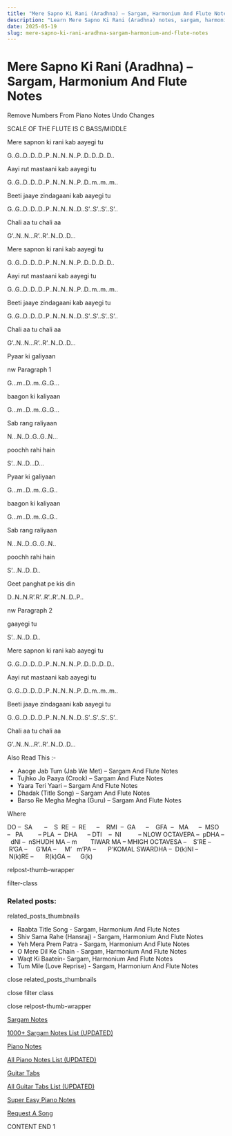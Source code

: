 ```yaml
---
title: "Mere Sapno Ki Rani (Aradhna) – Sargam, Harmonium And Flute Notes"
description: "Learn Mere Sapno Ki Rani (Aradhna) notes, sargam, harmonium notations and flute notes. Easy step-by-step tutorial for beginners."
date: 2025-05-19
slug: mere-sapno-ki-rani-aradhna-sargam-harmonium-and-flute-notes
---
```


# Mere Sapno Ki Rani (Aradhna) – Sargam, Harmonium And Flute Notes

Remove Numbers From Piano Notes
Undo Changes

SCALE OF THE FLUTE IS C BASS/MIDDLE

Mere sapnon ki rani kab aayegi tu

G..G..D..D..D..P..N..N..N..P..D..D..D..D..

Aayi rut mastaani kab aayegi tu

G..G..D..D..D..P..N..N..N..P..D..m..m..m..

Beeti jaaye zindagaani kab aayegi tu

G..G..D..D..D..P..N..N..N..D..S’..S’..S’..S’..

Chali aa tu chali aa

G’..N..N…R’..R’..N..D..D…

Mere sapnon ki rani kab aayegi tu

G..G..D..D..D..P..N..N..N..P..D..D..D..D..

Aayi rut mastaani kab aayegi tu

G..G..D..D..D..P..N..N..N..P..D..m..m..m..

Beeti jaaye zindagaani kab aayegi tu

G..G..D..D..D..P..N..N..N..D..S’..S’..S’..S’..

Chali aa tu chali aa

G’..N..N…R’..R’..N..D..D…

Pyaar ki galiyaan

nw Paragraph 1

G…m..D..m..G..G…

baagon ki kaliyaan

G…m..D..m..G..G…

Sab rang raliyaan

N…N..D..G..G..N…

poochh rahi hain

S’…N..D…D…

Pyaar ki galiyaan

G…m..D..m..G..G..

baagon ki kaliyaan

G…m..D..m..G..G..

Sab rang raliyaan

N…N..D..G..G..N..

poochh rahi hain

S’…N..D..D..

Geet panghat pe kis din

D..N..N.R’.R’..R’..R’..N..D..P..

nw Paragraph 2

gaayegi tu

S’…N..D..D..

Mere sapnon ki rani kab aayegi tu

G..G..D..D..D..P..N..N..N..P..D..D..D..D..

Aayi rut mastaani kab aayegi tu

G..G..D..D..D..P..N..N..N..P..D..m..m..m..

Beeti jaaye zindagaani kab aayegi tu

G..G..D..D..D..P..N..N..N..D..S’..S’..S’..S’..

Chali aa tu chali aa

G’..N..N…R’..R’..N..D..D…

Also Read This :-

* Aaoge Jab Tum (Jab We Met) – Sargam And Flute Notes
* Tujhko Jo Paaya (Crook) – Sargam And Flute Notes
* Yaara Teri Yaari – Sargam And Flute Notes
* Dhadak (Title Song) – Sargam And Flute Notes
* Barso Re Megha Megha (Guru) – Sargam And Flute Notes

Where

DO –  SA       –    S  RE  –  RE      –    RMI  –  GA      –    GFA  –   MA      –  MSO  –   PA         – PLA  –  DHA      – DTI    –  NI          – NLOW OCTAVEPA –  pDHA –  dNI –  nSHUDH MA – m        TIWAR MA – MHIGH OCTAVESA –    S’RE –     R’GA –     G’MA –     M’   m’PA –       P’KOMAL SWARDHA –  D(k)NI –       N(k)RE –       R(k)GA –      G(k)

relpost-thumb-wrapper

filter-class

### Related posts:

related_posts_thumbnails

* Raabta Title Song - Sargam, Harmonium And Flute Notes
* Shiv Sama Rahe (Hansraj) - Sargam, Harmonium And Flute Notes
* Yeh Mera Prem Patra - Sargam, Harmonium And Flute Notes
* O Mere Dil Ke Chain - Sargam, Harmonium And Flute Notes
* Waqt Ki Baatein- Sargam, Harmonium And Flute Notes
* Tum Mile (Love Reprise) - Sargam, Harmonium And Flute Notes

close related_posts_thumbnails

close filter class

close relpost-thumb-wrapper

[Sargam Notes](https://www.notationsworld.com/sargam-notes.html)

[1000+ Sargam Notes List (UPDATED)](https://www.notationsworld.com/all-songs-list-sargam-notes.html)

[Piano Notes](https://www.notationsworld.com/piano-notes.html)

[All Piano Notes List (UPDATED)](https://www.notationsworld.com/all-songs-list-piano-notes.html)

[Guitar Tabs](https://www.notationsworld.com/guitar-tabs.html)

[All Guitar Tabs List (UPDATED)](https://www.notationsworld.com/all-songs-list-guitar-tabs.html)

[Super Easy Piano Notes](https://studywall.in/)

[Request A Song](https://www.notationsworld.com/request-a-song.html)

CONTENT END 1

